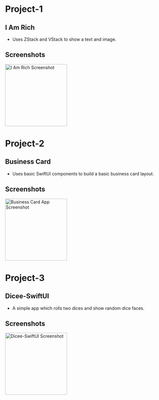 # Project-1
## I Am Rich
- Uses ZStack and VStack to show a text and image.
## Screenshots
<img width="200" alt="I Am Rich Screenshot" src="https://user-images.githubusercontent.com/82876741/218992273-935eb446-bf3c-4475-93a0-3922b8952b7e.png">

# Project-2
## Business Card
- Uses basic SwiftUI components to build a basic business card layout.
## Screenshots
<img width="200" alt="Business Card App Screenshot" src="https://user-images.githubusercontent.com/82876741/219125100-48396386-0c26-4cbe-8016-9be0aa229887.png">

# Project-3
## Dicee-SwiftUI
- A simple app which rolls two dices and show random dice faces.
## Screenshots
<img width="200" alt="Dicee-SwiftUI Screenshot" src="https://user-images.githubusercontent.com/82876741/219324245-3bd1c9b2-9204-42e1-bf76-43ea8e7daf0a.png">

